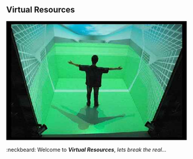 Virtual Resources
-----------------

![creatorb](https://raw.githubusercontent.com/CreatorB/Virtual/master/img/welcome.jpg)

:neckbeard: Welcome to ***Virtual Resources***, *lets break the real...*
